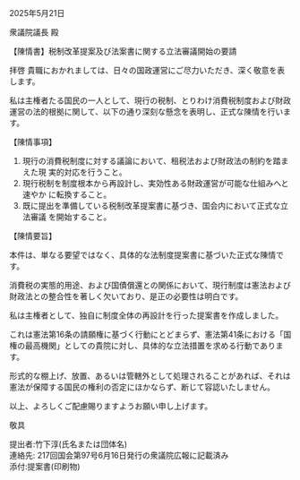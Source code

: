 2025年5月21日

衆議院議長 殿

【陳情書】税制改革提案及び法案書に関する立法審議開始の要請

拝啓 貴職におかれましては、日々の国政運営にご尽力いただき、深く敬意を表します。

私は主権者たる国民の一人として、現行の税制、とりわけ消費税制度および財政運営の法的根拠に関して、以下の通り深刻な懸念を表明し、正式な陳情を行います。

【陳情事項】
1. 現行の消費税制度に対する議論において、租税法および財政法の制約を踏まえた現
実的対応を行うこと。
1. 現行税制を制度根本から再設計し、実効性ある財政運営が可能な仕組みへと速やか
に転換すること。
1. 既に提出を準備している税制改革提案書に基づき、国会内において正式な立法審議
を開始すること。

【陳情要旨】

本件は、単なる要望ではなく、具体的な法制度提案書に基づいた正式な陳情です。  

消費税の実態的用途、および国債償還との関係において、現行制度は憲法および財政法との整合性を著しく欠いており、是正の必要性は明白です。　　

私は主権者として、独自に制度全体の再設計を行った提案書を作成しました。  

これは憲法第16条の請願権に基づく行動にとどまらず、憲法第41条における「国権の最高機関」としての貴院に対し、具体的な立法措置を求める行動であります。　　

形式的な棚上げ、放置、あるいは管轄外として処理されることがあれば、それは憲法が保障する国民の権利の否定にほかならず、断じて容認いたしません。


以上、よろしくご配慮賜りますようお願い申し上げます。


敬具

提出者:竹下淳(氏名または団体名)  
連絡先: 217回国会第97号6月16日発行の衆議院広報に記載済み  
添付:提案書(印刷物)